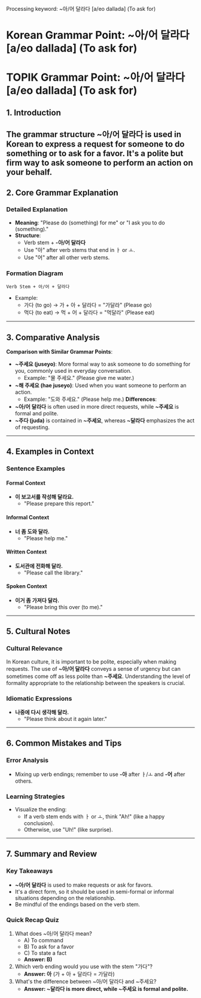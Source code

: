 Processing keyword: ~아/어 달라다 [a/eo dallada] (To ask for)
# Korean Grammar Point: ~아/어 달라다 [a/eo dallada] (To ask for)
# TOPIK Grammar Point: ~아/어 달라다 [a/eo dallada] (To ask for)
## 1. Introduction
The grammar structure **~아/어 달라다** is used in Korean to express a request for someone to do something or to ask for a favor. It's a polite but firm way to ask someone to perform an action on your behalf.
---
## 2. Core Grammar Explanation
### Detailed Explanation
- **Meaning**: "Please do (something) for me" or "I ask you to do (something)."
- **Structure**:  
  - Verb stem + **-아/어 달라다**
  - Use "아" after verb stems that end in ㅏ or ㅗ.
  - Use "어" after all other verb stems.
### Formation Diagram
```
Verb Stem + 아/어 + 달라다
```
* Example: 
  - 가다 (to go) → 가 + 아 + 달라다 = "가달라" (Please go)
  - 먹다 (to eat) → 먹 + 어 + 달라다 = "먹달라" (Please eat)
---
## 3. Comparative Analysis
**Comparison with Similar Grammar Points**:
- **~주세요 (juseyo)**: More formal way to ask someone to do something for you, commonly used in everyday conversation.
  - Example: "물 주세요." (Please give me water.)
- **~해 주세요 (hae juseyo)**: Used when you want someone to perform an action.
  - Example: "도와 주세요." (Please help me.)
**Differences**:
- **~아/어 달라다** is often used in more direct requests, while **~주세요** is formal and polite.
- **~주다 (juda)** is contained in **~주세요**, whereas **~달라다** emphasizes the act of requesting.
---
## 4. Examples in Context
### Sentence Examples
#### Formal Context
- **이 보고서를 작성해 달라요.**
  - "Please prepare this report."
  
#### Informal Context
- **너 좀 도와 달라.**
  - "Please help me."
#### Written Context
- **도서관에 전화해 달라.**
  - "Please call the library."
#### Spoken Context
- **이거 좀 가져다 달라.**
  - "Please bring this over (to me)."
---
## 5. Cultural Notes
### Cultural Relevance
In Korean culture, it is important to be polite, especially when making requests. The use of **~아/어 달라다** conveys a sense of urgency but can sometimes come off as less polite than **~주세요**. Understanding the level of formality appropriate to the relationship between the speakers is crucial.
### Idiomatic Expressions
- **나중에 다시 생각해 달라.**
  - "Please think about it again later."
  
---
## 6. Common Mistakes and Tips
### Error Analysis
- Mixing up verb endings; remember to use **-아** after ㅏ/ㅗ and **-어** after others. 
### Learning Strategies
- Visualize the ending:
  - If a verb stem ends with ㅏ or ㅗ, think "Ah!" (like a happy conclusion).
  - Otherwise, use "Uh!" (like surprise).
---
## 7. Summary and Review
### Key Takeaways
- **~아/어 달라다** is used to make requests or ask for favors.
- It's a direct form, so it should be used in semi-formal or informal situations depending on the relationship.
- Be mindful of the endings based on the verb stem.
### Quick Recap Quiz
1. What does ~아/어 달라다 mean?
   - A) To command
   - B) To ask for a favor
   - C) To state a fact
   - **Answer: B)**
2. Which verb ending would you use with the stem "가다"?
   - **Answer: 아** (가 + 아 + 달라다 = 가달라)
3. What's the difference between ~아/어 달라다 and ~주세요?
   - **Answer: ~달라다 is more direct, while ~주세요 is formal and polite.**
